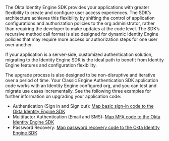 The Okta Identity Engine SDK provides your applications with greater flexibility to create and configure user access experiences. The SDK’s architecture achieves this flexibility by shifting the control of application configurations and authorization policies to the org administrator, rather than requiring the developer to make updates at the code level. The SDK’s recursive method call format is also designed for dynamic Identity Engine policies that may require more access or authorization steps for one user over another.

If your application is a server-side, customized authentication solution, migrating to the Identity Engine SDK is the ideal path to benefit from Identity Engine features and configuration flexibility.

The upgrade process is also designed to be non-disruptive and iterative over a period of time. Your Classic Engine Authentication SDK application code works with an Identity Engine configured org, and you can test and migrate use cases incrementally. See the following three examples for further information on upgrading your application code:

- Authentication (Sign in and Sign out): [Map basic sign-in code to the Okta Identity Engine SDK](/docs/guides/oie-upgrade-api-sdk-to-oie-sdk/android/main/#map-sign-in-code-to-the-okta-identity-engine-sdk)
- Multifactor Authentication (Email and SMS): [Map MFA code to the Okta Identity Engine SDK](/docs/guides/oie-upgrade-api-sdk-to-oie-sdk/android/main/#map-mfa-code-to-the-okta-identity-engine-sdk)
- Password Recovery: [Map password recovery code to the Okta Identity Engine SDK](/docs/guides/oie-upgrade-api-sdk-to-oie-sdk/android/main/#map-password-recovery-code-to-the-okta-identity-engine-sdk)
